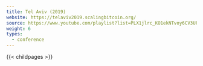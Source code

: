 ```yaml
---
title: Tel Aviv (2019)
website: https://telaviv2019.scalingbitcoin.org/
source: https://www.youtube.com/playlist?list=PLX1jlrc_KO1ekNTvoy6CV3UP3TOT1zmJK
weight: 6
types:
  - conference
---
```

{{< childpages >}}
